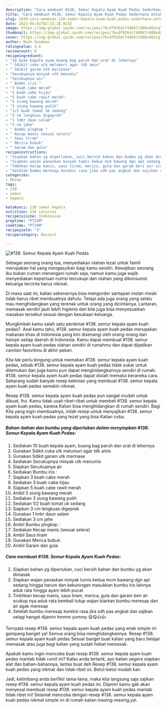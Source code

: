 ```yaml
---
description: "Cara membuat #138. Semur Kepala Ayam Kuah Pedas Sederhana Untuk Jualan"
title: "Cara membuat #138. Semur Kepala Ayam Kuah Pedas Sederhana Untuk Jualan"
slug: 1030-cara-membuat-138-semur-kepala-ayam-kuah-pedas-sederhana-untuk-jualan
date: 2021-04-01T02:32:28.923Z
image: https://img-global.cpcdn.com/recipes/7bcdf926dcf4d847/680x482cq70/138-semur-kepala-ayam-kuah-pedas-foto-resep-utama.jpg
thumbnail: https://img-global.cpcdn.com/recipes/7bcdf926dcf4d847/680x482cq70/138-semur-kepala-ayam-kuah-pedas-foto-resep-utama.jpg
cover: https://img-global.cpcdn.com/recipes/7bcdf926dcf4d847/680x482cq70/138-semur-kepala-ayam-kuah-pedas-foto-resep-utama.jpg
author: Noah Goodman
ratingvalue: 3.6
reviewcount: 8
recipeingredient:
- "10 buah kepala ayam buang bag paruh dan urat di lehernya"
- " Sdikit cuka utk melumuri agar tdk amis"
- " Sdikit garam utk marinase"
- "Secukupnya minyak utk menumis"
- "Secukupnya air"
- " Bumbu iris "
- "3 buah cabe merah"
- "3 buah cabe hijau"
- "5 buah cabe rawit merah"
- "5 siung bawang merah"
- "3 siung bawang putih"
- "1/2 buah tomat uk sedang"
- "3 cm lengkuas digeprek"
- "1 lmbr daun salam"
- "3 cm jahe"
- " Bumbu plngkap "
- " Kecap manis sesuai selera"
- " Saus tiram"
- " Merica bubuk"
- " Garam dan gula"
recipeinstructions:
- "Siapkan bahan yg diperlukan, cuci bersih bahan dan bumbu yg akan dimasak"
- "Siapkan wajan panaskan minyak tumis kedua mcm bawang dgn api sedang hingga harum dan kekuningan masukkan bumbu iris lainnya aduk rata hingga ayam lebih pucat"
- "Tmbhkan kecap manis, saus tiram, merica, gula dan garam beri air scukup nya aduk rata kembali tutup wajan biarkan bumbu meresap dan air agak meresap"
- "Setelah bumbu meresap koreksi rasa jika sdh pas angkat dan sajikan selagi hangat dijamin hmmm yummy 😋😋👍👍"
categories:
- Resep
tags:
- 138
- semur
- kepala

katakunci: 138 semur kepala 
nutrition: 236 calories
recipecuisine: Indonesian
preptime: "PT23M"
cooktime: "PT34M"
recipeyield: "3"
recipecategory: Dessert

---
```



![#138. Semur Kepala Ayam Kuah Pedas](https://img-global.cpcdn.com/recipes/7bcdf926dcf4d847/680x482cq70/138-semur-kepala-ayam-kuah-pedas-foto-resep-utama.jpg)

Sebagai seorang orang tua, menyediakan olahan lezat untuk famili merupakan hal yang mengasyikan bagi kamu sendiri. Kewajiban seorang ibu bukan cuman menangani rumah saja, namun kamu juga wajib menyediakan keperluan nutrisi tercukupi dan olahan yang dikonsumsi keluarga tercinta harus nikmat.

Di masa  saat ini, kalian sebenarnya bisa mengorder santapan instan meski tidak harus ribet membuatnya dahulu. Tetapi ada juga orang yang selalu mau menghidangkan yang terenak untuk orang yang dicintainya. Lantaran, memasak sendiri jauh lebih higienis dan kita juga bisa menyesuaikan masakan tersebut sesuai dengan kesukaan keluarga. 



Mungkinkah kamu salah satu penikmat #138. semur kepala ayam kuah pedas?. Asal kamu tahu, #138. semur kepala ayam kuah pedas merupakan makanan khas di Indonesia yang kini disenangi oleh orang-orang dari hampir setiap daerah di Indonesia. Kamu dapat membuat #138. semur kepala ayam kuah pedas olahan sendiri di rumahmu dan dapat dijadikan camilan favoritmu di akhir pekan.

Kita tak perlu bingung untuk memakan #138. semur kepala ayam kuah pedas, sebab #138. semur kepala ayam kuah pedas tidak sukar untuk ditemukan dan juga kamu pun dapat menghidangkannya sendiri di rumah. #138. semur kepala ayam kuah pedas dapat diolah memalui beraneka cara. Sekarang sudah banyak resep kekinian yang membuat #138. semur kepala ayam kuah pedas semakin nikmat.

Resep #138. semur kepala ayam kuah pedas pun sangat mudah untuk dibuat, lho. Kamu tidak usah ribet-ribet untuk membeli #138. semur kepala ayam kuah pedas, karena Kalian bisa menghidangkan di rumah sendiri. Bagi Kita yang ingin membuatnya, inilah resep untuk menyajikan #138. semur kepala ayam kuah pedas yang lezat yang bisa Kalian coba.

<!--inarticleads1-->

##### Bahan-bahan dan bumbu yang diperlukan dalam menyiapkan #138. Semur Kepala Ayam Kuah Pedas:

1. Sediakan 10 buah kepala ayam, buang bag paruh dan urat di lehernya
1. Gunakan  Sdikit cuka utk melumuri agar tdk amis
1. Gunakan  Sdikit garam utk marinase
1. Sediakan Secukupnya minyak utk menumis
1. Siapkan Secukupnya air
1. Sediakan  Bumbu iris :
1. Siapkan 3 buah cabe merah
1. Sediakan 3 buah cabe hijau
1. Siapkan 5 buah cabe rawit merah
1. Ambil 5 siung bawang merah
1. Sediakan 3 siung bawang putih
1. Sediakan 1/2 buah tomat uk sedang
1. Siapkan 3 cm lengkuas digeprek
1. Gunakan 1 lmbr daun salam
1. Sediakan 3 cm jahe
1. Ambil  Bumbu plngkap :
1. Sediakan  Kecap manis (sesuai selera)
1. Ambil  Saus tiram
1. Gunakan  Merica bubuk
1. Ambil  Garam dan gula




<!--inarticleads2-->

##### Cara membuat #138. Semur Kepala Ayam Kuah Pedas:

1. Siapkan bahan yg diperlukan, cuci bersih bahan dan bumbu yg akan dimasak
1. Siapkan wajan panaskan minyak tumis kedua mcm bawang dgn api sedang hingga harum dan kekuningan masukkan bumbu iris lainnya aduk rata hingga ayam lebih pucat
1. Tmbhkan kecap manis, saus tiram, merica, gula dan garam beri air scukup nya aduk rata kembali tutup wajan biarkan bumbu meresap dan air agak meresap
1. Setelah bumbu meresap koreksi rasa jika sdh pas angkat dan sajikan selagi hangat dijamin hmmm yummy 😋😋👍👍




Ternyata resep #138. semur kepala ayam kuah pedas yang enak simple ini gampang banget ya! Semua orang bisa menghidangkannya. Resep #138. semur kepala ayam kuah pedas Sesuai banget buat kalian yang baru belajar memasak atau juga bagi kalian yang sudah hebat memasak.

Apakah kamu ingin mencoba buat resep #138. semur kepala ayam kuah pedas mantab tidak rumit ini? Kalau anda tertarik, ayo kalian segera siapkan alat dan bahan-bahannya, lantas buat deh Resep #138. semur kepala ayam kuah pedas yang nikmat dan tidak ribet ini. Betul-betul mudah kan. 

Jadi, ketimbang anda berfikir lama-lama, maka kita langsung saja sajikan resep #138. semur kepala ayam kuah pedas ini. Dijamin kamu gak akan menyesal membuat resep #138. semur kepala ayam kuah pedas mantab tidak ribet ini! Selamat mencoba dengan resep #138. semur kepala ayam kuah pedas nikmat simple ini di rumah kalian masing-masing,ya!.

